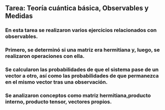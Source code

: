 ## Tarea: Teoría cuántica básica, Observables y Medidas
### En esta tarea se realizaron varios ejercicios relacionados con observables. 
### Primero, se determinó si una matriz era hermitiana y, luego, se realizaron operaciones con ella.
### Se calcularon las probabilidades de que el sistema pase de un vector a otro, así como las probabilidades de que permanezca en el mismo vector tras una observación.
### Se analizaron conceptos como matriz hermitiana,producto interno, producto tensor, vectores propios.
